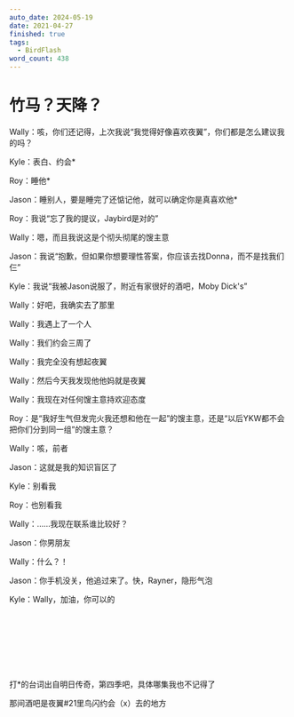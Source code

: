 ```yaml
---
auto_date: 2024-05-19
date: 2021-04-27
finished: true
tags:
  - BirdFlash
word_count: 438
---
```


# 竹马？天降？

Wally：咳，你们还记得，上次我说“我觉得好像喜欢夜翼”，你们都是怎么建议我的吗？

Kyle：表白、约会*

Roy：睡他*

Jason：睡别人，要是睡完了还惦记他，就可以确定你是真喜欢他*

Roy：我说“忘了我的提议，Jaybird是对的”

Wally：嗯，而且我说这是个彻头彻尾的馊主意

Jason：我说“抱歉，但如果你想要理性答案，你应该去找Donna，而不是找我们仨”

Kyle：我说“我被Jason说服了，附近有家很好的酒吧，Moby Dick's”

Wally：好吧，我确实去了那里

Wally：我遇上了一个人

Wally：我们约会三周了

Wally：我完全没有想起夜翼

Wally：然后今天我发现他他妈就是夜翼

Wally：我现在对任何馊主意持欢迎态度

Roy：是“我好生气但发完火我还想和他在一起”的馊主意，还是“以后YKW都不会把你们分到同一组”的馊主意？

Wally：咳，前者

Jason：这就是我的知识盲区了

Kyle：别看我

Roy：也别看我

Wally：……我现在联系谁比较好？

Jason：你男朋友

Wally：什么？！

Jason：你手机没关，他追过来了。快，Rayner，隐形气泡

Kyle：Wally，加油，你可以的

<br>

<br>

<br>

<br>
<br>

<br>

<br>
打*的台词出自明日传奇，第四季吧，具体哪集我也不记得了

那间酒吧是夜翼#21里鸟闪约会（x）去的地方
